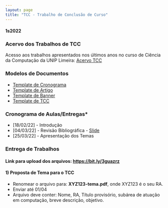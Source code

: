```yaml
---
layout: page
title: "TCC - Trabalho de Conclusão de Curso"
---
```


#### **1s2022**

### Acervo dos Trabalhos de TCC

Acesso aos trabalhos apresentados nos últimos anos no curso de Ciência da Computação da UNIP Limeira: <a href="/acervo" target="_blank">Acervo TCC</a>

### Modelos de Documentos

- <a href="/docs/Cronograma.xlsx">Template de Cronograma</a>
- <a href="/docs/Template_Artigo.docx">Template de Artigo</a>
- <a href="/docs/Template_Banner.ppt">Template de Banner</a>
- <a href="/docs/Template_TCC.docx">Template de TCC</a>

<!-- ## Fluxograma das Etapas de Avaliação

<a href="/images/fluxo.png" target="_blank">Fluxograma</a> -->

### Cronograma de Aulas/Entregas*

- [18/02/22] - Introdução
- [04/03/22] - Revisão Bibliográfica - <a href="/tccs/revisao_bibliografica.pdf" target="_blank">Slide</a>
- [25/03/22] - Apresentação dos Temas

<!-- - [07/02/20] - Apresentação da Disciplina
- [14/02/20] - Discussão de modelos e temas
- [21/02/20] - Apresentação breve do Acervo de TCCs
- Apresentação dos Temas - <a href="/tccs/apresentacoes.pdf" target="_blank">Slide</a>
- Projeto para Qualificação - <a href="/tccs/projeto-qualificacao.pdf" target="_blank">Slide</a> -->

### Entrega de Trabalhos

#### Link para upload dos arquivos: <a href="https://bit.ly/3guazrz" target="_blank">https://bit.ly/3guazrz</a>


#### 1) Proposta de Tema para o TCC
 - Renomear o arquivo para: **XYZ123-tema.pdf**, onde XYZ123 é o seu RA.
 - Enviar até 01/04
 - Arquivo deve conter: Nome, RA, Título provisório, subárea de atuação em computação, breve descrição, objetivo.

<!-- #### 1) Relatório das apresentações:
 - Renomear o arquivo para: **XYZ123-relatorio.pdf**, onde XYZ123 é o seu RA. 

#### 2) Projeto para Qualificação
 - Renomear o arquivo para: **XYZ123-projeto.pdf**, onde XYZ123 é o seu RA. 

### Prazo de entrega: 05/06 as 19h -->
